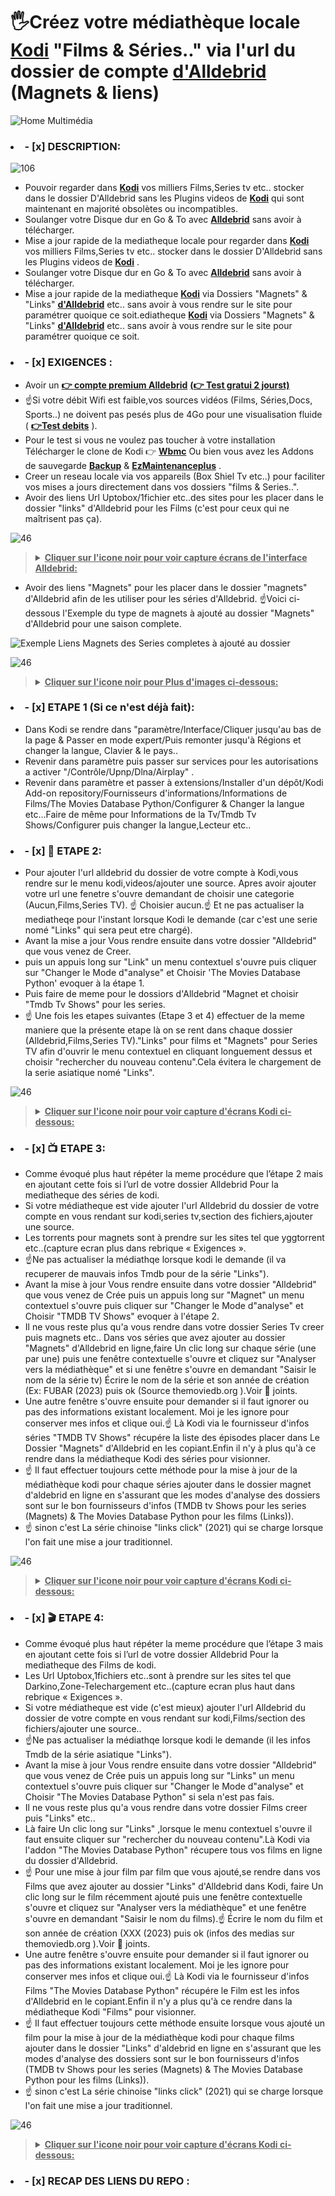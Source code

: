 # 🖐️Créez votre médiathèque locale **[Kodi](https://kodi.tv/download/)** "Films & Séries.." via l'url du dossier de compte **[d'Alldebrid](https://alldebrid.fr/)** (Magnets & liens)

![Home Multimédia](https://github.com/victore447/LiensEtMagnetsAlldebridEnMultimedia/assets/48101775/d5bd6362-c8f8-4111-b89e-152aff972fc5)

### <li>- [x] DESCRIPTION: </li>
![106](https://github.com/victore447/LiensEtMagnetsAlldebridEnMultimedia/assets/48101775/acff4463-714a-49de-95a1-a6daea8afae1)

-  Pouvoir regarder dans **[Kodi](https://kodi.tv/download/)** vos milliers Films,Series tv etc.. stocker dans le dossier D'Alldebrid sans les Plugins videos de **[Kodi](https://kodi.tv/download/)** qui sont maintenant en majorité obsolètes ou incompatibles.
-  Soulanger votre Disque dur en Go & To avec **[Alldebrid](https://alldebrid.fr/)** sans avoir à télécharger.
-  Mise a jour rapide de la mediatheque locale pour regarder dans **[Kodi](https://kodi.tv/download/)** vos milliers Films,Series tv etc.. stocker dans le dossier D'Alldebrid sans les Plugins videos de **[Kodi](https://kodi.tv/download/)** .
-  Soulanger votre Disque dur en Go & To avec **[Alldebrid](https://alldebrid.fr/)** sans avoir à télécharger.
-  Mise a jour rapide de la mediatheque  **[Kodi](https://kodi.tv/download/)** via Dossiers "Magnets" & "Links" **[d'Alldebrid](https://alldebrid.fr/)** etc.. sans avoir à vous rendre sur le site pour paramétrer quoique ce soit.ediatheque  **[Kodi](https://kodi.tv/download/)** via Dossiers "Magnets" & "Links" **[d'Alldebrid](https://alldebrid.fr/)** etc.. sans avoir à vous rendre sur le site pour paramétrer quoique ce soit.

### <li>- [x] EXIGENCES : </li> 
- Avoir un **[👉 compte premium Alldebrid](https://alldebrid.com/offer/)** **[(👉 Test gratui 2 jourst)](https://alldebrid.com/register/?from=fr)**
- ☝️Si votre débit Wifi est faible,vos sources vidéos (Films, Séries,Docs, Sports..) ne doivent pas pesés plus de 4Go pour une visualisation fluide ( **[👉Test debits](https://www.google.com/search?q=test+debit&client=opera&hs=NvI&sca_esv=557735838&sxsrf=AB5stBjaxgie-0j9qaBefcf4149h-2-DVQ%3A1692264558761&ei=bujdZM-KLsOXhbIPhK-p8Ao&ved=0ahUKEwjP-Y_fsOOAAxXDS0EAHYRXCq4Q4dUDCA4&uact=5&oq=test+debit&gs_lp=Egxnd3Mtd2l6LXNlcnAiCnRlc3QgZGViaXQyChAAGEcY1gQYsAMyChAAGEcY1gQYsAMyChAAGEcY1gQYsAMyChAAGEcY1gQYsAMyChAAGEcY1gQYsAMyChAAGEcY1gQYsAMyChAAGEcY1gQYsAMyChAAGEcY1gQYsAMyChAAGIoFGLADGEMyChAAGIoFGLADGEMyChAAGIoFGLADGEMyChAAGIoFGLADGEMyFhAuGIoFGMcBGNEDGMgDGLADGEPYAQEyFhAuGIoFGMcBGNEDGMgDGLADGEPYAQEyFhAuGIoFGMcBGNEDGMgDGLADGEPYAQEyFhAuGIoFGMcBGNEDGMgDGLADGEPYAQEyFhAuGIoFGMcBGNEDGMgDGLADGEPYAQFI9ghQAFgAcAF4AZABAJgBAKABAKoBALgBA8gBAOIDBBgAIEGIBgGQBhG6BgYIARABGAg&sclient=gws-wiz-serp)** ).
- Pour le test si vous ne voulez pas toucher à votre installation Télécharger le clone de Kodi 👉
**[Wbmc](https://www.wonderbox.tv/wonderbox-tv-media-centre-wbmc/)**
Ou bien vous avez les Addons de sauvegarde **[Backup](https://github.com/robweber/xbmcbackup)** & **[EzMaintenanceplus](https://github.com/peno64/script.ezmaintenanceplus)** .
- Creer un reseau locale via vos appareils (Box Shiel Tv etc..) pour faciliter vos mises a jours directement dans vos dossiers "films & Series..".
- Avoir des liens Url Uptobox/1fichier etc..des sites pour les placer dans le dossier "links" d'Alldebrid pour les Films (c'est pour ceux qui ne maîtrisent pas ça).

![46](https://github.com/victore447/FilmsSeriesStrmdanskodi/assets/48101775/caa9e727-800b-4827-a780-9684462ccf19)
><details>
>  <summary><b><u>Cliquer sur l'icone noir pour voir capture écrans de l'interface Alldebrid:</u></b></summary>
>  
>  ![Liens pour Dossier Films Alldebrid](https://github.com/victore447/LiensEtMagnetsAlldebridEnMultimedia/assets/48101775/dfd7c5f3-9487-4213-9693-05b1d418e8b7)
>  ![Magnets pour Dossier Series Tv](https://github.com/victore447/LiensEtMagnetsAlldebridEnMultimedia/assets/48101775/a31e3b57-6a41-417b-865e-3fb7df974f8a)
></details>
  
- Avoir des liens "Magnets"  pour les placer dans le dossier "magnets" d'Alldebrid  afin de les utiliser pour les séries d'Alldebrid.
☝️Voici ci-dessous l'Exemple du type de magnets à ajouté au dossier "Magnets" d'Alldebrid pour une saison complete.

![Exemple Liens Magnets des Series completes à ajouté au dossier](https://github.com/victore447/LiensEtMagnetsAlldebridEnMultimedia/assets/48101775/80e4a002-0324-47ba-955e-6c4995f6ce55)

![46](https://github.com/victore447/FilmsSeriesStrmdanskodi/assets/48101775/caa9e727-800b-4827-a780-9684462ccf19)
><details>
>  <summary><b><u>Cliquer sur l'icone noir pour Plus d'images ci-dessous:</u></b></summary>
>  
>  ![YGG](https://github.com/victore447/LiensEtMagnetsAlldebridEnMultimedia/assets/48101775/53ceebe8-f9a5-499e-87e5-6b3afead906a)
>  ![YGG1](https://github.com/victore447/LiensEtMagnetsAlldebridEnMultimedia/assets/48101775/2332310e-31b4-418d-b65a-f9056e9a5444)
></details>


### <li>- [x] ETAPE 1 (Si ce n'est déjà fait): </li> 
- Dans Kodi se rendre dans "paramètre/Interface/Cliquer jusqu'au bas de la page & Passer en mode expert/Puis remonter jusqu'à Régions et changer la langue, Clavier & le pays..
- Revenir dans paramètre puis passer sur services pour les autorisations a activer "/Contrôle/Upnp/Dlna/Airplay" .
- Revenir dans paramètre et passer à extensions/Installer d'un dépôt/Kodi Add-on repository/Fournisseurs d'informations/Informations de Films/The Movies Database Python/Configurer & Changer la langue etc...Faire de même pour Informations de la Tv/Tmdb Tv Shows/Configurer puis changer la langue,Lecteur etc..



### <li>- [x] 📁 ETAPE 2: </li>
- Pour ajouter l'url alldebrid du dossier de votre compte à Kodi,vous rendre sur le menu kodi,videos/ajouter une source.
Apres avoir ajouter votre url une fenetre s'ouvre demandant de choisir une categorie (Aucun,Films,Series TV).
☝️ Choisier aucun.☝️ Et ne pas actualiser la mediatheqe pour l'instant lorsque Kodi le demande (car c'est une serie nomé "Links" qui sera peut etre chargé).
- Avant la mise a jour Vous rendre ensuite dans votre dossier "Alldebrid" que vous venez de Creer. 
- puis un appuis long sur "Link" un menu contextuel s'ouvre puis cliquer sur "Changer le Mode d"analyse" et Choisir 
'The Movies Database Python' evoquer à la étape 1.
- Puis faire de meme pour le dossiors d'Alldebrid "Magnet et choisir "Tmdb Tv Shows" pour les series.
- ☝️ Une fois les etapes suivantes (Etape 3 et 4) effectuer de la meme maniere que la présente etape là on se rent dans chaque
dossier (Alldebrid,Films,Series TV)."Links" pour films et "Magnets" pour Series TV afin d'ouvrir le menu contextuel en cliquant longuement dessus et choisir "rechercher du nouveau contenu".Cela évitera le chargement de la serie asiatique nomé "Links".

![46](https://github.com/victore447/FilmsSeriesStrmdanskodi/assets/48101775/caa9e727-800b-4827-a780-9684462ccf19)
><details>
>  <summary><b><u>Cliquer sur l'icone noir pour voir capture d'écrans Kodi ci-dessous:</u></b></summary>
>  
>  ![1)Ajoiut Url Alldebrid](https://github.com/victore447/LiensEtMagnetsAlldebridEnMultimedia/assets/48101775/51970fe8-e32a-461c-8c20-d916c968842f)
>  ![2)Ne pas Actualier apres l'ajout du Url Alldebrid](https://github.com/victore447/LiensEtMagnetsAlldebridEnMultimedia/assets/48101775/538c9de6-9ec3-448e-9c3f-8b164e2aec2f)
>  ![3)Dossiers Videos (Alldebrid,Films,Series Tv)](https://github.com/victore447/LiensEtMagnetsAlldebridEnMultimedia/assets/48101775/e1fde76f-f037-4141-bbb1-3a09c406e56d)
>  ![4)Changer Mode Analyse Films (Links)](https://github.com/victore447/LiensEtMagnetsAlldebridEnMultimedia/assets/48101775/a71cfa82-d9d0-409f-9c24-aaa2caa8fa84)
> ![5)Changer Mode Analyse Films (Links)1](https://github.com/victore447/LiensEtMagnetsAlldebridEnMultimedia/assets/48101775/efed1517-32ee-4674-a606-eabfc4d7c642)
>  ![6)Mise a jours de la mediathes pour Films](https://github.com/victore447/LiensEtMagnetsAlldebridEnMultimedia/assets/48101775/6bb7fed0-8b61-4653-875e-02602cee25c7)
>  ![7)Mise a jour changer de mode d'analyse](https://github.com/victore447/LiensEtMagnetsAlldebridEnMultimedia/assets/48101775/277782a7-276e-45d2-8d0f-0f3fda6ef2af)
>
></details>

### <li>- [x] 📺 ETAPE 3: </li>
- Comme évoqué plus haut répéter la meme procédure que l’étape 2 mais en ajoutant cette fois si l’url de 
votre dossier Alldebrid Pour la mediatheque des séries de kodi.
- Si votre médiatheque est vide ajouter l'url Alldebrid du dossier de votre compte en vous rendant sur 
kodi,series tv,section des fichiers,ajouter une source.
- Les torrents pour magnets sont à prendre sur les sites tel que yggtorrent etc..(capture ecran plus dans rebrique « Exigences ».
- ☝️Ne pas actualiser la médiathqe lorsque kodi le demande (il va recuperer  de mauvais infos Tmdb pour de la série "Links").
- Avant la mise à jour Vous rendre ensuite dans votre dossier "Alldebrid" que vous venez de Crée puis un appuis long sur "Magnet" un menu contextuel s'ouvre puis cliquer sur "Changer le Mode d"analyse" et Choisir "TMDB TV Shows" evoquer à l'étape 2.
- Il ne vous reste plus qu'a vous rendre dans votre dossier Series Tv creer puis magnets etc..
Dans vos séries que avez ajouter au dossier "Magnets" d'Alldebrid en ligne,faire Un clic long sur chaque série (une par une) 
puis une fenêtre contextuelle s'ouvre et cliquez sur "Analyser vers la médiathèque" et si une fenêtre s'ouvre en demandant 
"Saisir le nom de la série tv) Écrire le nom de la série et son année de création (Ex: FUBAR (2023) puis ok (Source themoviedb.org ).Voir 📸 joints.
- Une autre fenêtre s'ouvre ensuite pour demander si il faut ignorer ou pas des informations existant localement.
Moi je les ignore pour conserver mes infos et clique oui.☝️ Là Kodi via le fournisseur d'infos séries "TMDB TV Shows" récupére 
la liste des épisodes placer dans Le Dossier  "Magnets" d'Alldebrid en les copiant.Enfin il n'y à plus qu'à ce rendre dans la médiatheque Kodi des séries pour visionner.
- ☝️ Il faut effectuer toujours cette méthode pour la mise à jour de la médiathèque kodi pour chaque 
séries ajouter dans le dossier magnet d'aldebrid en ligne en s'assurant que les modes d'analyse des dossiers sont sur le bon fournisseurs d'infos (TMDB tv Shows pour les series (Magnets) & The Movies Database Python pour les films (Links)).
- ☝️ sinon c'est La série chinoise "links click" (2021) qui se charge lorsque l'on fait une mise a jour traditionnel.

![46](https://github.com/victore447/FilmsSeriesStrmdanskodi/assets/48101775/caa9e727-800b-4827-a780-9684462ccf19)
><details>
>  <summary><b><u>Cliquer sur l'icone noir pour voir capture d'écrans Kodi ci-dessous:</u></b></summary> 
>
>  ![1)Ajout Url Alldebrid pour Series](https://github.com/victore447/LiensEtMagnetsAlldebridEnMultimedia/assets/48101775/c6d26de6-5388-4208-8ad9-01fddda99aff) 
>  ![2)Ajout source Series2](https://github.com/victore447/LiensEtMagnetsAlldebridEnMultimedia/assets/48101775/45643203-dcbc-4870-9f08-d1404bacd6d5)
>  ![3)Ne pas Actualier apres l'ajout du Url pour Series](https://github.com/victore447/LiensEtMagnetsAlldebridEnMultimedia/assets/48101775/e2d2f4b1-6c49-43e2-bba5-df5db7e3cd77) 
>  ![4)Mise a jours de la mediathes pour Series](https://github.com/victore447/LiensEtMagnetsAlldebridEnMultimedia/assets/48101775/8d7c60cd-40c5-4137-a70a-839d2a04f6bd) 
> ![5)Mise a jours de la mediathes pour Series1](https://github.com/victore447/LiensEtMagnetsAlldebridEnMultimedia/assets/48101775/86a2a71c-1e42-4d5f-bba4-6aaeb6967922)
>  ![6)Mise a jours de la mediathes pour Series2](https://github.com/victore447/LiensEtMagnetsAlldebridEnMultimedia/assets/48101775/459b5cbf-f06e-44bb-9df8-b03288f3e191)
>  ![7)Mise a jour changer de mode d'analyse](https://github.com/victore447/LiensEtMagnetsAlldebridEnMultimedia/assets/48101775/c7f5aeed-9dda-494f-8ad8-5989ecd00324)
>  ![8)Dossiers Videos (Alldebrid,Films,Series Tv)](https://github.com/victore447/LiensEtMagnetsAlldebridEnMultimedia/assets/48101775/e7cca0c4-5be7-48b6-b7a3-26e56675e343)
>
></details>

### <li>- [x] 🎬 ETAPE 4: </li>
- Comme évoqué plus haut répéter la meme procédure que l’étape 3 mais en ajoutant cette fois si l’url de 
votre dossier Alldebrid Pour la mediatheque des Films de kodi.
- Les Url Uptobox,1fichiers etc..sont à prendre sur les sites tel que Darkino,Zone-Telechargement etc..(capture ecran plus haut dans rebrique « Exigences ».
- Si votre médiatheque est vide (c'est mieux) ajouter l'url Alldebrid du dossier de votre compte en vous rendant sur kodi,Films/section des fichiers/ajouter une source..  
- ☝️Ne pas actualiser la médiathqe lorsque kodi le demande (il les infos Tmdb de la série asiatique "Links").
- Avant la mise à jour Vous rendre ensuite dans votre dossier "Alldebrid" que vous venez de Crée puis un appuis long sur 
"Links" un menu contextuel s'ouvre puis cliquer sur "Changer le Mode d"analyse" et Choisir "The Movies Database Python" si sela n'est pas fais.
- Il ne vous reste plus qu'a vous rendre dans votre dossier Films creer puis "Links" etc..
- Là faire Un clic long sur "Links" ,lorsque le menu contextuel s'ouvre il faut ensuite cliquer sur 
"rechercher du nouveau contenu".Là Kodi via l'addon "The Movies Database Python" récupere tous vos films en ligne du dossier d'Alldebrid.
- ☝️ Pour une mise à jour film par film que vous ajouté,se rendre dans vos Films que avez ajouter au dossier "Links" d'Alldebrid dans Kodi,
faire Un clic long sur le film récemment ajouté puis une fenêtre contextuelle s'ouvre et cliquez sur "Analyser vers la médiathèque" et une fenêtre s'ouvre en demandant 
"Saisir le nom du films).☝️ Écrire le nom du film et son année de création (XXX (2023) puis ok (infos des medias sur themoviedb.org ).Voir 📸 joints.
- Une autre fenêtre s'ouvre ensuite pour demander si il faut ignorer ou pas des informations existant localement.
Moi je les ignore pour conserver mes infos et clique oui.☝️ Là Kodi via le fournisseur d'infos Films "The Movies Database Python" 
récupére le Film est les infos d'Alldebrid en le copiant.Enfin il n'y a plus qu'à ce rendre dans la médiatheque Kodi "Films" pour visionner.
- ☝️ Il faut effectuer toujours cette méthode ensuite lorsque vous ajouté un film pour la mise à jour de la médiathèque kodi pour chaque 
films ajouter dans le dossier "Links" d'aldebrid en ligne en s'assurant que les modes d'analyse des dossiers sont 
sur le bon fournisseurs d'infos (TMDB tv Shows pour les series (Magnets) & The Movies Database Python pour les films (Links)).
- ☝️ sinon c'est La série chinoise "links click" (2021) qui se charge lorsque l'on fait une mise a jour traditionnel.

![46](https://github.com/victore447/FilmsSeriesStrmdanskodi/assets/48101775/caa9e727-800b-4827-a780-9684462ccf19)
><details>
>  <summary><b><u>Cliquer sur l'icone noir pour voir capture d'écrans Kodi ci-dessous:</u></b></summary> 
>
>   ![2)Ajoiut Url Alldebrid pour Films](https://github.com/victore447/LiensEtMagnetsAlldebridEnMultimedia/assets/48101775/eb1eda7c-d5b6-40fe-8124-bc3b25eeb686)
>   ![3)Ne pas Actualier apres l'ajout du Url pour Films](https://github.com/victore447/LiensEtMagnetsAlldebridEnMultimedia/assets/48101775/05648992-39c6-4f44-b767-e3d417d7cbf8)
>   ![4)Mise a jours de la mediathes pour Films](https://github.com/victore447/LiensEtMagnetsAlldebridEnMultimedia/assets/48101775/54086ebe-42ac-43e8-a4fa-1acbacc4c349)
>   ![5)Mise a jour changer de mode d'analyse](https://github.com/victore447/LiensEtMagnetsAlldebridEnMultimedia/assets/48101775/2ab31ddd-0382-4a63-b440-8f1fb7724b16)
>   ![6)Dossiers Videos (Alldebrid,Films,Series Tv)](https://github.com/victore447/LiensEtMagnetsAlldebridEnMultimedia/assets/48101775/3057b212-9ec0-49e1-b704-48da512f71b4)
>   ![7)Changer Mode Analyse Films (Links)](https://github.com/victore447/LiensEtMagnetsAlldebridEnMultimedia/assets/48101775/2c2f3971-b875-44eb-94e4-980c2bdcbdd6)
>   ![8)Changer Mode Analyse Films (Links)1](https://github.com/victore447/LiensEtMagnetsAlldebridEnMultimedia/assets/48101775/04977f7e-5440-4089-ae25-720a057d3deb)
>
></details>
### <li>- [x] RECAP DES LIENS DU REPO : </li>

